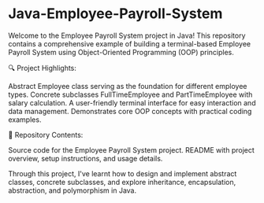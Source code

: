 # Java-Employee-Payroll-System

Welcome to the Employee Payroll System project in Java! This repository contains a comprehensive example of building a terminal-based Employee Payroll System using Object-Oriented Programming (OOP) principles. 

🔍 Project Highlights:

Abstract Employee class serving as the foundation for different employee types.
Concrete subclasses FullTimeEmployee and PartTimeEmployee with salary calculation.
A user-friendly terminal interface for easy interaction and data management.
Demonstrates core OOP concepts with practical coding examples.



📁 Repository Contents:

Source code for the Employee Payroll System project.
README with project overview, setup instructions, and usage details.

Through this project, I've learnt how to design and implement abstract classes, concrete subclasses, and explore inheritance, encapsulation, abstraction, and polymorphism in Java.
